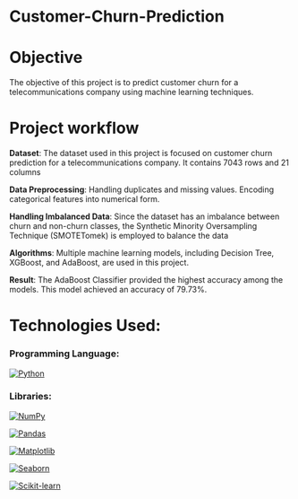 # Customer-Churn-Prediction

# Objective

The objective of this project is to predict customer churn for a telecommunications company using machine learning techniques.

# Project workflow

**Dataset**: The dataset used in this project is focused on customer churn prediction for a telecommunications company. It contains 7043 rows and 21 columns

**Data Preprocessing**: Handling duplicates and missing values. Encoding categorical features into numerical form. 

**Handling Imbalanced Data**: Since the dataset has an imbalance between churn and non-churn classes, the Synthetic Minority Oversampling Technique (SMOTETomek) is employed to balance the data

**Algorithms**: Multiple machine learning models, including Decision Tree, XGBoost, and AdaBoost, are used in this project.

**Result**: The AdaBoost Classifier provided the highest accuracy among the models. This model achieved an accuracy of 79.73%.

# Technologies Used:

### Programming Language:
[![Python](https://img.shields.io/badge/Python-3776AB?style=for-the-badge&logo=python&logoColor=white)](https://www.python.org/)

### Libraries:
[![NumPy](https://img.shields.io/badge/NumPy-013243?style=for-the-badge&logo=numpy&logoColor=white)](https://numpy.org/)

[![Pandas](https://img.shields.io/badge/Pandas-150458?style=for-the-badge&logo=pandas&logoColor=white)](https://pandas.pydata.org/)

[![Matplotlib](https://img.shields.io/badge/Matplotlib-007ACC?style=for-the-badge&logo=matplotlib&logoColor=white)](https://matplotlib.org/)

[![Seaborn](https://img.shields.io/badge/Seaborn-3776AB?style=for-the-badge&logoColor=white)](https://seaborn.pydata.org/)

[![Scikit-learn](https://img.shields.io/badge/Scikit--learn-F7931E?style=for-the-badge&logo=scikit-learn&logoColor=white)](https://scikit-learn.org/)
